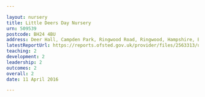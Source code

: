 ```yaml
---

layout: nursery
title: Little Deers Day Nursery
urn: 509539
postcode: BH24 4BU
address: Deer Hall, Campden Park, Ringwood Road, Ringwood, Hampshire, BH24 4BU
latestReportUrl: https://reports.ofsted.gov.uk/provider/files/2563313/urn/509539.pdf
teaching: 2
development: 2
leadership: 2
outcomes: 2
overall: 2
date: 11 April 2016

---
```

